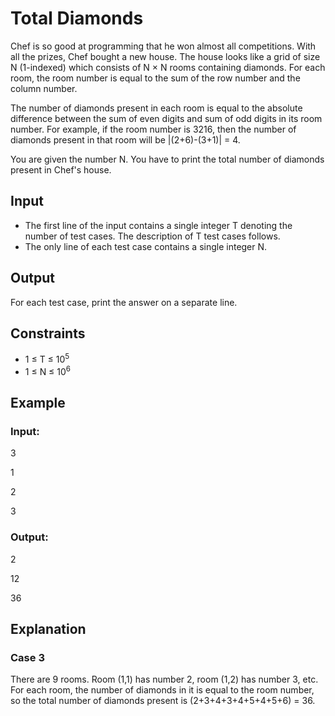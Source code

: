 # Total Diamonds

Chef is so good at programming that he won almost all competitions. With all the prizes, Chef bought a new house. 
The house looks like a grid of size N (1-indexed) which consists of N × N rooms containing diamonds. 
For each room, the room number is equal to the sum of the row number and the column number.

The number of diamonds present in each room is equal to the absolute difference between the sum of even digits and sum of odd digits in its room number. 
For example, if the room number is 3216, then the number of diamonds present in that room will be |(2+6)-(3+1)| = 4.

You are given the number N. You have to print the total number of diamonds present in Chef's house.

## Input

- The first line of the input contains a single integer T denoting the number of test cases. The description of T test cases follows.
- The only line of each test case contains a single integer N.

## Output

For each test case, print the answer on a separate line.

## Constraints

- 1 ≤ T ≤ 10<sup>5</sup>
- 1 ≤ N ≤ 10<sup>6</sup>

## Example

### Input:

3

1

2

3

### Output:

2

12

36

## Explanation

### Case 3

There are 9 rooms. Room (1,1) has number 2, room (1,2) has number 3, etc. 
For each room, the number of diamonds in it is equal to the room number, so the total number of diamonds present is (2+3+4+3+4+5+4+5+6) = 36.
